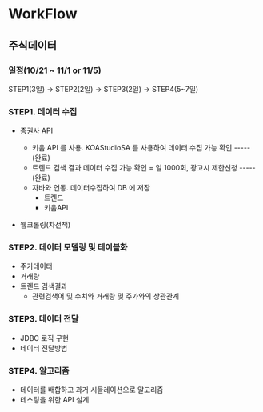 # WorkFlow

## 주식데이터 
### 일정(10/21 ~ 11/1 or 11/5)
STEP1(3일) -> STEP2(2일) -> STEP3(2일) -> STEP4(5~7일)

### STEP1. 데이터 수집  
- 증권사 API
  - 키움 API 를 사용. KOAStudioSA 를 사용하여 데이터 수집 가능 확인 ----- (완료)
  - 트렌드 검색 결과 데이터 수집 가능 확인 = 일 1000회, 광고시 제한신청 ----- (완료)
  - 자바와 연동. 데이터수집하여 DB 에 저장
    - 트렌드
    - 키움API
 
- 웹크롤링(차선책)

### STEP2. 데이터 모델링 및 테이블화
- 주가데이터
- 거래량
- 트렌드 검색결과 
  - 관련검색어 및 수치와 거래량 및 주가와의 상관관계 

### STEP3. 데이터 전달
- JDBC 로직 구현
- 데이터 전달방법

### STEP4. 알고리즘 
- 데이터를 배합하고 과거 시뮬레이션으로 알고리즘 
- 테스팅을 위한 API 설계
